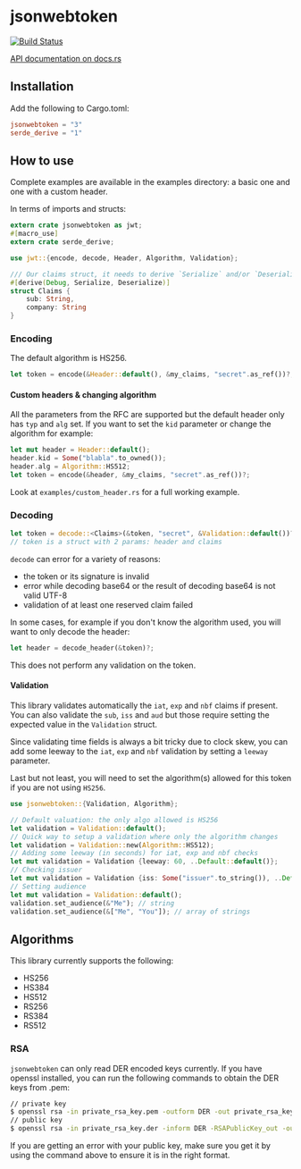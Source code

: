 # jsonwebtoken

[![Build Status](https://travis-ci.org/Keats/jsonwebtoken.svg)](https://travis-ci.org/Keats/jsonwebtoken)

[API documentation on docs.rs](https://docs.rs/jsonwebtoken/)

## Installation
Add the following to Cargo.toml:

```toml
jsonwebtoken = "3"
serde_derive = "1"
```

## How to use
Complete examples are available in the examples directory: a basic one and one with a custom header.

In terms of imports and structs:
```rust
extern crate jsonwebtoken as jwt;
#[macro_use]
extern crate serde_derive;

use jwt::{encode, decode, Header, Algorithm, Validation};

/// Our claims struct, it needs to derive `Serialize` and/or `Deserialize`
#[derive(Debug, Serialize, Deserialize)]
struct Claims {
    sub: String,
    company: String
}
```

### Encoding
The default algorithm is HS256.

```rust
let token = encode(&Header::default(), &my_claims, "secret".as_ref())?;
```

#### Custom headers & changing algorithm
All the parameters from the RFC are supported but the default header only has `typ` and `alg` set.
If you want to set the `kid` parameter or change the algorithm for example:

```rust
let mut header = Header::default();
header.kid = Some("blabla".to_owned());
header.alg = Algorithm::HS512;
let token = encode(&header, &my_claims, "secret".as_ref())?;
```
Look at `examples/custom_header.rs` for a full working example.

### Decoding
```rust
let token = decode::<Claims>(&token, "secret", &Validation::default())?;
// token is a struct with 2 params: header and claims
```
`decode` can error for a variety of reasons:

- the token or its signature is invalid
- error while decoding base64 or the result of decoding base64 is not valid UTF-8
- validation of at least one reserved claim failed

In some cases, for example if you don't know the algorithm used, you will want to only decode the header:

```rust
let header = decode_header(&token)?;
```

This does not perform any validation on the token.

#### Validation
This library validates automatically the `iat`, `exp` and `nbf` claims if present. You can also validate the `sub`, `iss` and `aud` but
those require setting the expected value in the `Validation` struct.

Since validating time fields is always a bit tricky due to clock skew, 
you can add some leeway to the `iat`, `exp` and `nbf` validation by setting a `leeway` parameter.

Last but not least, you will need to set the algorithm(s) allowed for this token if you are not using `HS256`.

```rust
use jsonwebtoken::{Validation, Algorithm};

// Default valuation: the only algo allowed is HS256
let validation = Validation::default();
// Quick way to setup a validation where only the algorithm changes
let validation = Validation::new(Algorithm::HS512);
// Adding some leeway (in seconds) for iat, exp and nbf checks
let mut validation = Validation {leeway: 60, ..Default::default()};
// Checking issuer
let mut validation = Validation {iss: Some("issuer".to_string()), ..Default::default()};
// Setting audience
let mut validation = Validation::default();
validation.set_audience(&"Me"); // string
validation.set_audience(&["Me", "You"]); // array of strings
```

## Algorithms
This library currently supports the following:

- HS256
- HS384
- HS512
- RS256
- RS384
- RS512

### RSA
`jsonwebtoken` can only read DER encoded keys currently. If you have openssl installed,
you can run the following commands to obtain the DER keys from .pem:

```bash
// private key
$ openssl rsa -in private_rsa_key.pem -outform DER -out private_rsa_key.der
// public key
$ openssl rsa -in private_rsa_key.der -inform DER -RSAPublicKey_out -outform DER -out public_key.der
```

If you are getting an error with your public key, make sure you get it by using the command above to ensure
it is in the right format.
